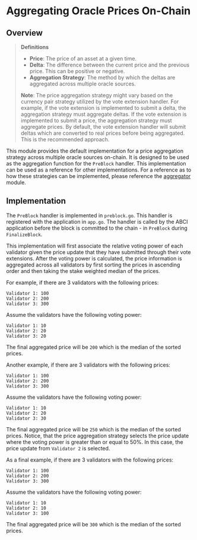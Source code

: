 # Aggregating Oracle Prices On-Chain

## Overview

> **Definitions**
>
> * **Price**: The price of an asset at a given time.
> * **Delta**: The difference between the current price and the previous price. This can be positive or negative.
> * **Aggregation Strategy**: The method by which the deltas are aggregated across multiple oracle sources.
> 
> **Note**: The price aggregation strategy might vary based on the currency pair strategy utilized by the vote extension handler. For example, if the vote extension is implemented to submit a delta, the aggregation strategy must aggregate deltas. If the vote extension is implemented to submit a price, the aggregation strategy must aggregate prices. By default, the vote extension handler will submit deltas which are converted to real prices before being aggregated. This is the recommended approach.

This module provides the default implementation for a price aggregation strategy across multiple oracle sources on-chain. It is designed to be used as the aggregation function for the `PreBlock` handler. This implementation can be used as a reference for other implementations. For a reference as to how these strategies can be implemented, please reference the [aggregator](../../../aggregator/README.md) module.

## Implementation

The `PreBlock` handler is implemented in `preblock.go`. This handler is registered with the application in `app.go`. The handler is called by the ABCI application before the block is committed to the chain - in `PreBlock` during `FinalizeBlock`. 

This implementation will first associate the relative voting power of each validator given the price update that they have submitted through their vote extensions. After the voting power is calculated, the price information is aggregated across all validators by first sorting the prices in ascending order and then taking the stake weighted median of the prices.

For example, if there are 3 validators with the following prices:

```golang
Validator 1: 100
Validator 2: 200
Validator 3: 300
```

Assume the validators have the following voting power:

```golang
Validator 1: 10
Validator 2: 20
Validator 3: 20
```

The final aggregated price will be `200` which is the median of the sorted prices.

Another example, if there are 3 validators with the following prices:

```golang
Validator 1: 100
Validator 2: 200
Validator 3: 300
```

Assume the validators have the following voting power:

```golang
Validator 1: 10
Validator 2: 20
Validator 3: 30
```

The final aggregated price will be `250` which is the median of the sorted prices. Notice, that the price aggregation strategy selects the price update where the voting power is greater than or equal to 50%. In this case, the price update from `Validator 2` is selected.

As a final example, if there are 3 validators with the following prices:

```golang
Validator 1: 100
Validator 2: 200
Validator 3: 300
```

Assume the validators have the following voting power:

```golang
Validator 1: 10
Validator 2: 10
Validator 3: 100
```

The final aggregated price will be `300` which is the median of the sorted prices.
